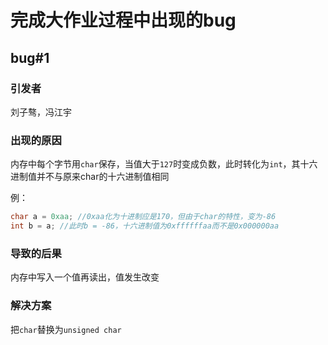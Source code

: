 # 完成大作业过程中出现的bug

## bug#1

### 引发者

刘子骜，冯江宇

### 出现的原因

内存中每个字节用`char`保存，当值大于`127`时变成负数，此时转化为`int`，其十六进制值并不与原来char的十六进制值相同

例：

```c++
char a = 0xaa; //0xaa化为十进制应是170，但由于char的特性，变为-86
int b = a; //此时b = -86，十六进制值为0xffffffaa而不是0x000000aa
```

### 导致的后果

内存中写入一个值再读出，值发生改变

### 解决方案

把`char`替换为`unsigned char`